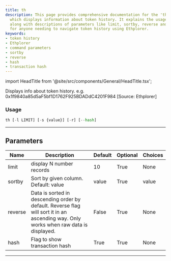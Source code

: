 ```yaml
---
title: th
description: This page provides comprehensive documentation for the 'th' function
  which displays information about token history. It explains the usage of the function,
  along with descriptions of parameters like limit, sortby, reverse and hash. Useful
  for anyone needing to navigate token history using Ethplorer.
keywords:
- token history
- Ethplorer
- command parameters
- sortby
- reverse
- hash
- transaction hash
---
```


import HeadTitle from '@site/src/components/General/HeadTitle.tsx';

<HeadTitle title="crypto/onchain/th - Reference | OpenBB Terminal Docs" />

Displays info about token history. e.g. 0x1f9840a85d5aF5bf1D1762F925BDADdC4201F984 [Source: Ethplorer]

### Usage

```python
th [-l LIMIT] [-s {value}] [-r] [--hash]
```

---

## Parameters

| Name | Description | Default | Optional | Choices |
| ---- | ----------- | ------- | -------- | ------- |
| limit | display N number records | 10 | True | None |
| sortby | Sort by given column. Default: value | value | True | value |
| reverse | Data is sorted in descending order by default. Reverse flag will sort it in an ascending way. Only works when raw data is displayed. | False | True | None |
| hash | Flag to show transaction hash | True | True | None |

---
